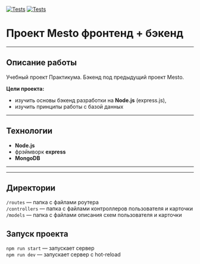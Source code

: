 [![Tests](https://github.com/pstkachuk/express-mesto-gha/actions/workflows/tests-13-sprint.yml/badge.svg)](https://github.com/pstkachuk/express-mesto-gha/actions/workflows/tests-13-sprint.yml) [![Tests](https://github.com/pstkachuk/express-mesto-gha/actions/workflows/tests-14-sprint.yml/badge.svg)](https://github.com/pstkachuk/express-mesto-gha/actions/workflows/tests-14-sprint.yml)
# Проект Mesto фронтенд + бэкенд
---



## Описание работы

  Учебный проект Практикума. Бэкенд под предыдущий проект Mesto.

  **Цели проекта:**

  * изучить основы бэкенд разработки на **Node.js** (express.js),
  * изучить принципы работы с базой данных
  ---


## Технологии

* **Node.js**
* фрэймворк **express**
* **MongoDB**
---
---


## Директории

`/routes` — папка с файлами роутера  
`/controllers` — папка с файлами контроллеров пользователя и карточки   
`/models` — папка с файлами описания схем пользователя и карточки  
  

## Запуск проекта

`npm run start` — запускает сервер   
`npm run dev` — запускает сервер с hot-reload
